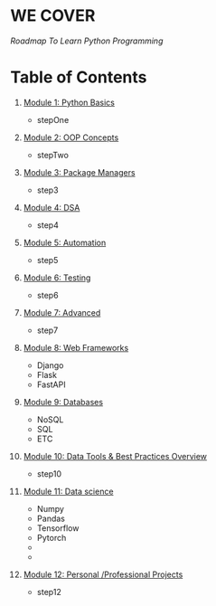 # WE COVER

*Roadmap To Learn Python Programming*

# Table of Contents

1. [Module 1: Python Basics]()

	 - stepOne

2. [Module 2: OOP Concepts]()

	 - stepTwo

3. [Module 3: Package Managers]()

	 - step3

4. [Module 4: DSA]()

	 - step4

5. [Module 5: Automation]()

	 - step5

6. [Module 6: Testing]()

	 - step6

7. [Module 7: Advanced]()

	 - step7

8. [Module 8: Web Frameworks]()

	 - Django
	 - Flask
	 - FastAPI


9. [Module 9: Databases]()

	 - NoSQL
	 - SQL
	 - ETC


10. [Module 10: Data Tools & Best Practices Overview]()

	 - step10


11. [Module 11: Data science]()

	 - Numpy
	 - Pandas
	 - Tensorflow
	 - Pytorch
	 -
	 -

12. [Module 12: Personal /Professional Projects]()
	
	- step12